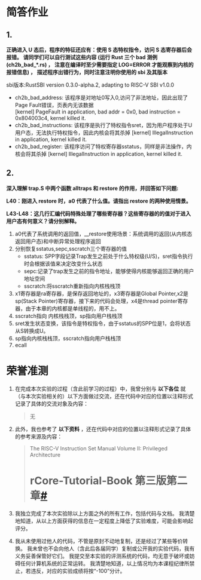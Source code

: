 #  简答作业

## 1.
**正确进入 U 态后，程序的特征还应有：使用 S 态特权指令，访问 S 态寄存器后会报错。 请同学们可以自行测试这些内容 (运行 Rust 三个 bad 测例 (ch2b_bad_*.rs) ， 注意在编译时至少需要指定 LOG=ERROR 才能观察到内核的报错信息) ， 描述程序出错行为，同时注意注明你使用的 sbi 及其版本**

sbi版本:RustSBI version 0.3.0-alpha.2, adapting to RISC-V SBI v1.0.0
- ch2b_bad_address: 该程序是对地址0写入0,访问了非法地址，因此出现了Page Fault错误，页表内无该数据  
[kernel] PageFault in application, bad addr = 0x0, bad instruction = 0x804003c4, kernel killed it.
- ch2b_bad_instructions: 该程序是执行了特权指令sret，因为用户程序处于U用户态，无法执行特权指令，因此内核会将其杀掉
  [kernel] IllegalInstruction in application, kernel killed it.
- ch2b_bad_register: 该程序访问了特权寄存器sstatus，同样是非法操作，内核会将其杀掉
  [kernel] IllegalInstruction in application, kernel killed it.

## 2.
**深入理解 trap.S 中两个函数 alltraps 和 restore 的作用，并回答如下问题:**

**L40：刚进入 restore 时，a0 代表了什么值。请指出 restore 的两种使用情景。**

**L43-L48：这几行汇编代码特殊处理了哪些寄存器？这些寄存器的的值对于进入用户态有何意义？请分别解释。**

1. a0代表了系统调用的返回值，__restore使用场景：系统调用的返回(从内核态返回用户态)和中断异常处理程序返回
2. 分别恢复sstatus,sepc,sscratch三个寄存器的值
   - sstatus: SPP字段记录Trap发生之前处于什么特权级(U/S)，sret指令执行时会根据该值来决定改变什么状态
   - sepc:记录了trap发生之前的指令地址，能够使得内核能够返回正确的用户地址空间
   - sscratch:将sscratch重新指向内核栈栈顶
3. x1寄存器是ra寄存器，是保存返回地址的，x3寄存器是Global Pointer,x2是sp(Stack Pointer)寄存器，接下来的代码会处理，x4是thread pointer寄存器，由于本章的内核都是单线程的，用不上。
4. sscratch指向 内核栈栈顶，sp指向用户栈栈顶
5. sret发生状态变换，该指令是特权指令，由于sstatus的SPP位是1，会将状态从S转换成U。
6. sp指向内核栈栈顶，sscratch指向用户栈栈顶
7. ecall



# 荣誉准测

1. 在完成本次实验的过程（含此前学习的过程）中，我曾分别与 **以下各位** 就（与本次实验相关的）以下方面做过交流，还在代码中对应的位置以注释形式记录了具体的交流对象及内容：

   > 无

2. 此外，我也参考了 **以下资料** ，还在代码中对应的位置以注释形式记录了具体的参考来源及内容：

   > The RISC-V Instruction Set Manual Volume II: Privileged Architecture
   >
   > # rCore-Tutorial-Book 第三版第二章[#](https://rcore-os.cn/rCore-Tutorial-Book-v3/index.html#rcore-tutorial-book)
   >
   > 

3. 我独立完成了本次实验除以上方面之外的所有工作，包括代码与文档。 我清楚地知道，从以上方面获得的信息在一定程度上降低了实验难度，可能会影响起评分。

4. 我从未使用过他人的代码，不管是原封不动地复制，还是经过了某些等价转换。 我未曾也不会向他人（含此后各届同学）复制或公开我的实验代码，我有义务妥善保管好它们。 我提交至本实验的评测系统的代码，均无意于破坏或妨碍任何计算机系统的正常运转。 我清楚地知道，以上情况均为本课程纪律所禁止，若违反，对应的实验成绩将按“-100”分计。


